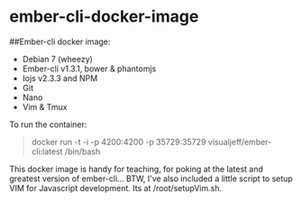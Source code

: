 ember-cli-docker-image
======================

##Ember-cli docker image:

* Debian 7 (wheezy)
* Ember-cli v1.3.1, bower & phantomjs
* Iojs v2.3.3 and NPM  
* Git
* Nano
* Vim & Tmux

To run the container:

> docker run -t -i -p 4200:4200 -p 35729:35729 visualjeff/ember-cli:latest /bin/bash

This docker image is handy for teaching, for poking at the latest and greatest version of ember-cli...  BTW, I've also included a little script to setup VIM for Javascript development.  Its at /root/setupVim.sh.
